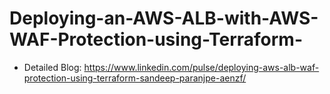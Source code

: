 # Deploying-an-AWS-ALB-with-AWS-WAF-Protection-using-Terraform-

- Detailed Blog: 
https://www.linkedin.com/pulse/deploying-aws-alb-waf-protection-using-terraform-sandeep-paranjpe-aenzf/
